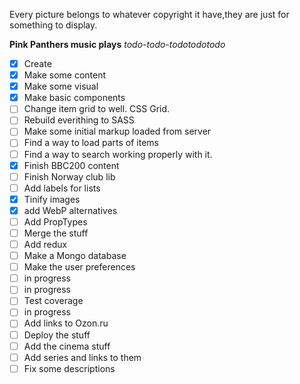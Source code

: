 Every picture belongs to whatever copyright it have,they are just for something to display.


**Pink Panthers music plays**
_todo-todo-todotodotodo_

- [X] Create
- [X] Make some content
- [X] Make some visual
- [X] Make basic components
- [ ] Change item grid to well. CSS Grid.
- [ ] Rebuild everithing to SASS
- [ ] Make some initial markup loaded from server
- [ ] Find a way to load parts of items
- [ ] Find a way to search working properly with it.
- [X] Finish BBC200 content
- [ ] Finish Norway club lib
- [ ] Add labels for lists
- [X] Tinify images
- [X] add WebP alternatives
- [ ] Add PropTypes
- [ ] Merge the stuff
- [ ] Add redux
- [ ] Make a Mongo database
- [ ] Make the user preferences
- [ ] in progress
- [ ] in progress
- [ ] Test coverage
- [ ] in progress
- [ ] Add links to Ozon.ru
- [ ] Deploy the stuff
- [ ] Add the cinema stuff
- [ ] Add series and links to them
- [ ] Fix some descriptions
